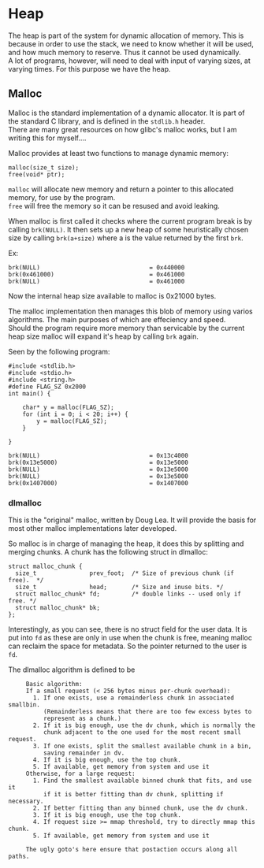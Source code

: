 # Heap
The heap is part of the system for dynamic allocation of memory.
This is because in order to use the stack, we need to know whether it will be 
used, and how much memory to reserve. Thus it cannot be used dynamically. \
A lot of programs, however, will need to deal with input of varying sizes, at
varying times. For this purpose we have the heap.

## Malloc
Malloc is the standard implementation of a dynamic allocator. It is part of the
standard C library, and is defined in the `stdlib.h` header. \
There are many great resources on how glibc's malloc works, but I am writing
this for myself....

Malloc provides at least two functions to manage dynamic memory:
```
malloc(size_t size);
free(void* ptr);
```
`malloc` will allocate new memory and return a pointer to this allocated memory,
for use by the program. \
`free` will free the memory so it can be resused and avoid leaking.

When malloc is first called it checks where the current program break is by 
calling `brk(NULL)`. It then sets up a new heap of some heuristically chosen 
size by calling `brk(a+size)` where a is the value returned by the first `brk`.


Ex:
```
brk(NULL)                               = 0x440000
brk(0x461000)                           = 0x461000
brk(NULL)                               = 0x461000
```
Now the internal heap size available to malloc is 0x21000 bytes.

The malloc implementation then manages this blob of memory using varios algorithms.
The main purposes of which are effeciency and speed. \
Should the program require more memory than servicable by the current heap size
malloc will expand it's heap by calling `brk` again.

Seen by the following program:

```
#include <stdlib.h>
#include <stdio.h>
#include <string.h>
#define FLAG_SZ 0x2000
int main() {

    char* y = malloc(FLAG_SZ);
    for (int i = 0; i < 20; i++) {
        y = malloc(FLAG_SZ);
    }

}

brk(NULL)                               = 0x13c4000
brk(0x13e5000)                          = 0x13e5000
brk(NULL)                               = 0x13e5000
brk(NULL)                               = 0x13e5000
brk(0x1407000)                          = 0x1407000
```


### dlmalloc
This is the "original" malloc, written by Doug Lea.
It will provide the basis for most other malloc implementations later 
developed.

So malloc is in charge of managing the heap, it does this by splitting and
merging chunks. A chunk has the following struct in dlmalloc:
```
struct malloc_chunk {
  size_t               prev_foot;  /* Size of previous chunk (if free).  */
  size_t               head;       /* Size and inuse bits. */
  struct malloc_chunk* fd;         /* double links -- used only if free. */
  struct malloc_chunk* bk;
};
```

Interestingly, as you can see, there is no struct field for the user data.
It is put into `fd` as these are only in use when the chunk is free, meaning
malloc can reclaim the space for metadata. So the pointer returned to the user
is `fd`.

The dlmalloc algorithm is defined to be
```
     Basic algorithm:
     If a small request (< 256 bytes minus per-chunk overhead):
       1. If one exists, use a remainderless chunk in associated smallbin.
          (Remainderless means that there are too few excess bytes to
          represent as a chunk.)
       2. If it is big enough, use the dv chunk, which is normally the
          chunk adjacent to the one used for the most recent small request.
       3. If one exists, split the smallest available chunk in a bin,
          saving remainder in dv.
       4. If it is big enough, use the top chunk.
       5. If available, get memory from system and use it
     Otherwise, for a large request:
       1. Find the smallest available binned chunk that fits, and use it
          if it is better fitting than dv chunk, splitting if necessary.
       2. If better fitting than any binned chunk, use the dv chunk.
       3. If it is big enough, use the top chunk.
       4. If request size >= mmap threshold, try to directly mmap this chunk.
       5. If available, get memory from system and use it

     The ugly goto's here ensure that postaction occurs along all paths.

```
